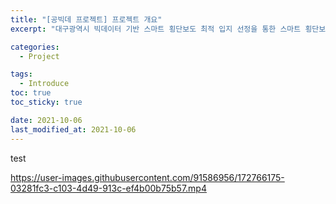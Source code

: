 ```yaml
---
title: "[공빅데 프로젝트] 프로젝트 개요"
excerpt: "대구광역시 빅데이터 기반 스마트 횡단보도 최적 입지 선정을 통한 스마트 횡단보도 활용성 제고"

categories:
  - Project

tags:
  - Introduce
toc: true
toc_sticky: true

date: 2021-10-06
last_modified_at: 2021-10-06
---
```


test

https://user-images.githubusercontent.com/91586956/172766175-03281fc3-c103-4d49-913c-ef4b00b75b57.mp4
